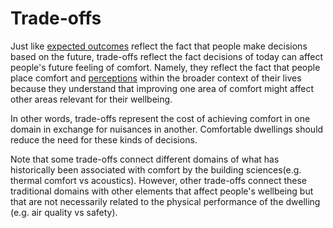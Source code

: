 # Trade-offs 

Just like [expected outcomes](layer=expected_outcomes) reflect the fact 
that people make decisions based on the future, trade-offs 
reflect the fact decisions of today can affect people's future 
feeling of comfort. Namely, they reflect the fact that people place 
comfort and [perceptions](layer=perceptions) within the broader 
context of their lives because they understand
that improving one area of comfort might affect other areas 
relevant for their wellbeing.

In other words, trade-offs represent the cost of achieving comfort in one 
domain in exchange for nuisances in another. Comfortable dwellings
should reduce the need for these kinds of decisions.

Note that some trade-offs connect different domains of what has historically been
associated with comfort by the building sciences(e.g. thermal comfort vs acoustics).
However, other trade-offs connect these traditional domains with other elements
that affect people's wellbeing but that are not necessarily related to the physical
performance of the dwelling (e.g. air quality vs safety).




